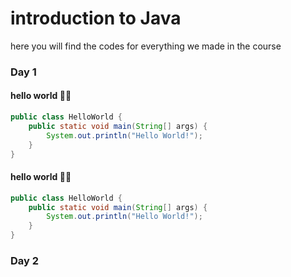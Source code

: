 # introduction to Java

here you will find the codes for everything we made in the course 


### Day 1

#### hello world 👋🏻

```java
public class HelloWorld {
    public static void main(String[] args) {
        System.out.println("Hello World!");
    }
}
```
#### hello world 👋🏻

```java
public class HelloWorld {
    public static void main(String[] args) {
        System.out.println("Hello World!");
    }
}
```





### Day 2